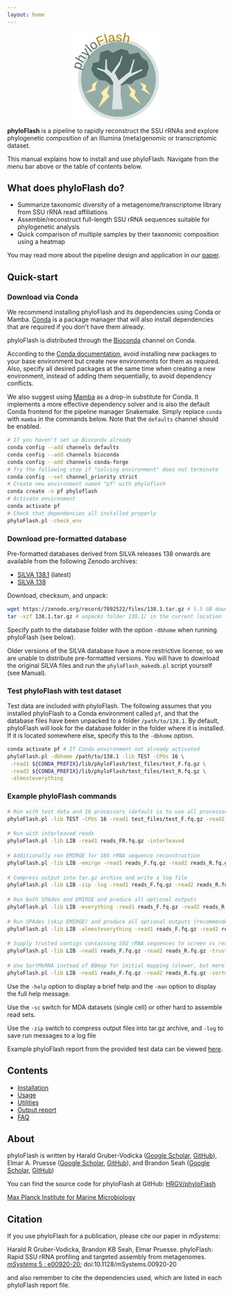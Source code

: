 ```yaml
---
layout: home
---
```


<img src="phyloFlash_logo.png" alt="phyloFlash logo" style="width: 200px; display: block; margin-left: auto; margin-right:auto;"/>

**phyloFlash** is a pipeline to rapidly reconstruct the SSU rRNAs and explore
phylogenetic composition of an Illumina (meta)genomic or transcriptomic
dataset.

This manual explains how to install and use phyloFlash. Navigate from the menu
bar above or the table of contents below.

## What does phyloFlash do?

 - Summarize taxonomic diversity of a metagenome/transcriptome library from SSU
   rRNA read affiliations
 - Assemble/reconstruct full-length SSU rRNA sequences suitable for
   phylogenetic analysis
 - Quick comparison of multiple samples by their taxonomic composition using a
   heatmap

You may read more about the pipeline design and application in our
[paper](https://doi.org/10.1128/mSystems.00920-20).

## Quick-start

### Download via Conda

We recommend installing phyloFlash and its dependencies using Conda or Mamba.
[Conda](https://conda.io/docs/) is a package manager that will also install
dependencies that are required if you don't have them already.

phyloFlash is distributed through the [Bioconda](http://bioconda.github.io/)
channel on Conda.

According to the [Conda documentation](https://docs.conda.io/projects/conda/en/latest/user-guide/tasks/manage-environments.html),
avoid installing new packages to your base environment but create new
environments for them as required. Also, specify all desired packages at the
same time when creating a new environment, instead of adding them sequentially,
to avoid dependency conflicts.

We also suggest using [Mamba](https://mamba.readthedocs.io/en/latest/) as a
drop-in substitute for Conda. It implements a more effective dependency solver
and is also the default Conda frontend for the pipeline manager Snakemake.
Simply replace `conda` with `mamba` in the commands below. Note that the
`defaults` channel should be enabled.

```bash
# If you haven't set up Bioconda already
conda config --add channels defaults
conda config --add channels bioconda
conda config --add channels conda-forge
# Try the following step if "solving environment" does not terminate
conda config --set channel_priority strict
# Create new environment named "pf" with phyloflash
conda create -n pf phyloflash
# Activate environment
conda activate pf
# Check that dependencies all installed properly
phyloFlash.pl -check_env
```


### Download pre-formatted database

Pre-formatted databases derived from SILVA releases 138 onwards are available
from the following Zenodo archives:

 * [SILVA 138.1](https://doi.org/10.5281/zenodo.7892521) (latest)
 * [SILVA 138](https://doi.org/10.5281/zenodo.7890453)

Download, checksum, and unpack:

```bash
wget https://zenodo.org/record/7892522/files/138.1.tar.gz # 5.5 GB download
tar -xzf 138.1.tar.gz # unpacks folder 138.1/ in the current location
```

Specify path to the database folder with the option `-dbhome` when running
phyloFlash (see below).

Older versions of the SILVA database have a more restrictive license, so we are
unable to distribute pre-formatted versions. You will have to download the
original SILVA files and run the `phyloFlash_makedb.pl` script yourself (see
Manual).


### Test phyloFlash with test dataset

Test data are included with phyloFlash. The following assumes that you
installed phyloFlash to a Conda environment called `pf`, and that the database
files have been unpacked to a folder `/path/to/138.1`. By default, phyloFlash
will look for the database folder in the folder where it is installed. If it is
located somewhere else, specify this to the `-dbhome` option.

```bash
conda activate pf # If Conda environment not already activated
phyloFlash.pl -dbhome /path/to/138.1 -lib TEST -CPUs 16 \
 -read1 ${CONDA_PREFIX}/lib/phyloFlash/test_files/test_F.fq.gz \
 -read2 ${CONDA_PREFIX}/lib/phyloFlash/test_files/test_R.fq.gz \
 -almosteverything
```


### Example phyloFlash commands

```bash
# Run with test data and 16 processors (default is to use all processors available)
phyloFlash.pl -lib TEST -CPUs 16 -read1 test_files/test_F.fq.gz -read2 test_files/test_R.fq.gz

# Run with interleaved reads
phyloFlash.pl -lib LIB -read1 reads_FR.fq.gz -interleaved

# Additionally run EMIRGE for 16S rRNA sequence reconstruction
phyloFlash.pl -lib LIB -emirge -read1 reads_F.fq.gz -read2 reads_R.fq.gz

# Compress output into tar.gz archive and write a log file
phyloFlash.pl -lib LIB -zip -log -read1 reads_F.fq.gz -read2 reads_R.fq.gz

# Run both SPAdes and EMIRGE and produce all optional outputs
phyloFlash.pl -lib LIB -everything -read1 reads_F.fq.gz -read2 reads_R.fq.gz

# Run SPAdes (skip EMIRGE) and produce all optional outputs (recommended)
phyloFlash.pl -lib LIB -almosteverything -read1 reads_F.fq.gz -read2 reads_R.fq.gz

# Supply trusted contigs containing SSU rRNA sequences to screen vs reads
phyloFlash.pl -lib LIB -read1 reads_F.fq.gz -read2 reads_R.fq.gz -trusted contigs.fasta

# Use SortMeRNA instead of BBmap for initial mapping (slower, but more sensitive)
phyloFlash.pl -lib LIB -read1 reads_F.fq.gz -read2 reads_R.fq.gz -sortmerna
```

Use the `-help` option to display a brief help and the `-man` option to display
the full help message.

Use the `-sc` switch for MDA datasets (single cell) or other hard to assemble
read sets.

Use the `-zip` switch to compress output files into tar.gz archive, and `-log`
to save run messages to a log file

Example phyloFlash report from the provided test data can be viewed
[here](test.phyloFlash.html).

## Contents

 - [Installation](install.html)
 - [Usage](usage.html)
 - [Utilities](utilities.html)
 - [Output report](output.html)
 - [FAQ](FAQ.html)

## About

phyloFlash is written by Harald Gruber-Vodicka ([Google
Scholar](https://scholar.google.de/citations?user=imYEnqMAAAAJ&hl=en&oi=ao),
[GitHub](https://github.com/HRGV)), Elmar A. Pruesse ([Google
Scholar](https://scholar.google.de/citations?user=F-yGwRIAAAAJ&hl=en&oi=ao),
[GitHub](https://github.com/epruesse)), and Brandon Seah ([Google
Scholar](https://scholar.google.de/citations?user=3l8G5BwAAAAJ&hl=en&oi=ao),
[GitHub](https://github.com/kbseah))

You can find the source code for phyloFlash at GitHub:
[HRGV/phyloFlash](https://github.com/HRGV/phyloFlash/)

[Max Planck Institute for Marine Microbiology](http://www.mpi-bremen.de/)

## Citation

If you use phyloFlash for a publication, please cite our paper in _mSystems_:

Harald R Gruber-Vodicka, Brandon KB Seah, Elmar Pruesse. phyloFlash: Rapid SSU
rRNA profiling and targeted assembly from metagenomes. [ *mSystems* 5 :
e00920-20](https://doi.org/10.1128/mSystems.00920-20);
doi:10.1128/mSystems.00920-20

and also remember to cite the dependencies used, which are listed in each
phyloFlash report file.
